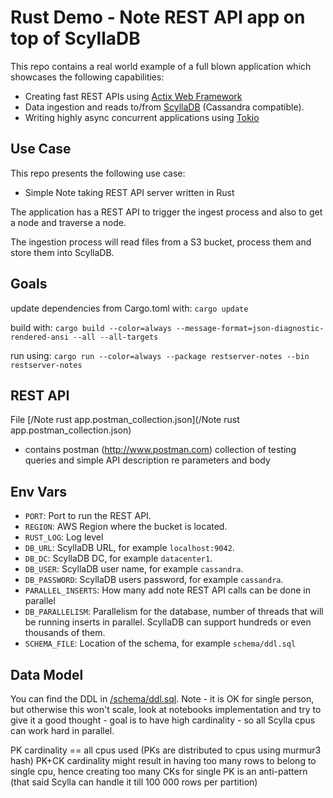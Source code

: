 # Rust Demo - Note REST API app on top of ScyllaDB

This repo contains a real world example of a full blown application which showcases the following capabilities:
- Creating fast REST APIs using [Actix Web Framework](https://actix.rs/)
- Data ingestion and reads to/from  [ScyllaDB](https://www.scylladb.com/) (Cassandra compatible).
- Writing highly async concurrent applications using [Tokio](https://tokio.rs/)

## Use Case

This repo presents the following use case:

- Simple Note taking REST API server written in Rust

The application has a REST API to trigger the ingest process and also to get a node and traverse a node.

The ingestion process will read files from a S3 bucket, process them and store them into ScyllaDB.

## Goals

update dependencies from Cargo.toml with:
`cargo update`

build with:
`cargo build --color=always --message-format=json-diagnostic-rendered-ansi --all --all-targets`

run using:
`cargo run --color=always --package restserver-notes --bin restserver-notes`

## REST API

File [/Note rust app.postman_collection.json](/Note rust app.postman_collection.json)
- contains postman (http://www.postman.com) collection of testing queries and simple API description re parameters and body

## Env Vars

- `PORT`: Port to run the REST API.
- `REGION`: AWS Region where the bucket is located.
- `RUST_LOG`: Log level
- `DB_URL`: ScyllaDB URL, for example `localhost:9042`.
- `DB_DC`: ScyllaDB DC, for example `datacenter1`.
- `DB_USER`: ScyllaDB user name, for example `cassandra`.
- `DB_PASSWORD`: ScyllaDB users password, for example `cassandra`. 
- `PARALLEL_INSERTS`: How many add note REST API calls can be done in parallel
- `DB_PARALLELISM`: Parallelism for the database, number of threads that will be running inserts in parallel. ScyllaDB can support hundreds or even thousands of them.
- `SCHEMA_FILE`: Location of the schema, for example `schema/ddl.sql`

## Data Model

You can find the DDL in [/schema/ddl.sql](/schema/ddl.sql).
Note - it is OK for single person, but otherwise this won't scale, look at notebooks implementation and try to give it a
good thought - goal is to have high cardinality - so all Scylla cpus can work hard in parallel.

PK cardinality == all cpus used (PKs are distributed to cpus using murmur3 hash)
PK+CK cardinality might result in having too many rows to belong to single cpu, hence creating too many CKs for 
single PK is an anti-pattern (that said Scylla can handle it till 100 000 rows per partition) 
